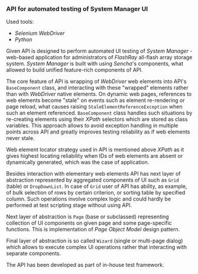 ### API for automated testing of System Manager UI
Used tools:
- _Selenium WebDriver_
- _Python_

Given API is designed to perform automated UI testing of _System Manager_ - web-based application for administrators of 
_FlashRay_ all-flash array storage system. _System Manager_ is built with using _Sencha_'s components, what allowed to 
build unified feature-rich components of API.

The core feature of API is wrapping of _WebDriver_ web elements into API's `BaseComponent` class, and 
interacting with these "wrapped" elements rather than with _WebDriver_ native elements. On dynamic web pages, references 
to web elements become "stale" on events such as element re-rendering or page reload, what causes raising 
`StaleElementReferenceException` when such an element referenced. `BaseComponent` class handles such situations by 
re-creating elements using their _XPath_ selectors which are stored as class variables. This approach allows to avoid 
exception handling in multiple points across API and greatly improves testing reliability as if web elements never 
stale.

Web element locator strategy used in API is mentioned above _XPath_ as it gives highest locating reliability when IDs 
of web elements are absent or dynamically generated, which was the case of application.

Besides interaction with elementary web elements API has next layer of abstraction represented by aggregated components 
of UI such as `Grid` (table) or `DropDownList`. In case of `Grid` user of API has ability, as example, of bulk selection 
of rows by certain criterion, or sorting table by specified column. Such operations involve complex logic and could 
hardly be performed at test scripting stage without using API.

Next layer of abstraction is `Page` (base or subclassed) representing collection of UI components on given page and some 
page-specific functions. This is implementation of _Page Object Model_ design pattern.

Final layer of abstraction is so called `Wizard` (single or multi-page dialog) which allows to execute complex UI 
operations rather that interacting with separate components. 

The API has been developed as part of in-house test framework.
